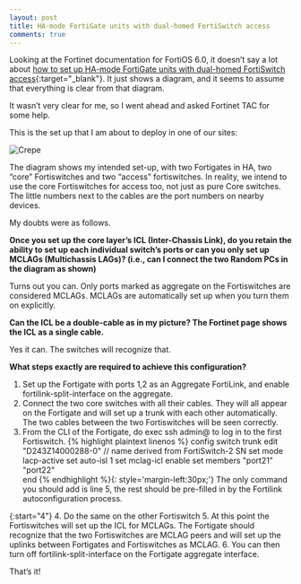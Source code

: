 ```yaml
---
layout: post
title: HA-mode FortiGate units with dual-homed FortiSwitch access
comments: true
---
```


Looking at the Fortinet documentation for FortiOS 6.0, it doesn’t say a lot about [how to set up HA-mode FortiGate units with dual-homed FortiSwitch access](https://help.fortinet.com/fos60hlp/60/Content/FortiOS/fortigate-managing-fortiswitch/Stacking.htm#HA-mode5){:target="_blank"}. It just shows a diagram, and it seems to assume that everything is clear from that diagram.

It wasn’t very clear for me, so I went ahead and asked Fortinet TAC for some help.

This is the set up that I am about to deploy in one of our sites:

![Crepe](https://s3-media3.fl.yelpcdn.com/bphoto/cQ1Yoa75m2yUFFbY2xwuqw/348s.jpg)

The diagram shows my intended set-up, with two Fortigates in HA, two “core” Fortiswitches and two “access” fortiswitches. In reality, we intend to use the core Fortiswitches for access too, not just as pure Core switches. The little numbers next to the cables are the port numbers on nearby devices.

My doubts were as follows.

**Once you set up the core layer’s ICL (Inter-Chassis Link), do you retain the ability to set up each individual switch’s ports or can you only set up MCLAGs (Multichassis LAGs)? (i.e., can I connect the two Random PCs in the diagram as shown)**

Turns out you can. Only ports marked as aggregate on the Fortiswitches are considered MCLAGs.
MCLAGs are automatically set up when you turn them on explicitly.

**Can the ICL be a double-cable as in my picture? The Fortinet page shows the ICL as a single cable.**

Yes it can. The switches will recognize that.

**What steps exactly are required to achieve this configuration?**

1. Set up the Fortigate with ports 1,2 as an Aggregate FortiLink, and enable fortilink-split-interface on the aggregate.
2. Connect the two core switches with all their cables. They will all appear on the Fortigate and will set up a trunk with each other automatically. The two cables between the two Fortiswitches will be seen correctly.
3. From the CLI of the Fortigate, do exec ssh admin@<FSW-IP> to log in to the first Fortiswitch.
    {% highlight plaintext linenos %}
config switch trunk
    edit "D243Z14000288-0" // name derived from FortiSwitch-2 SN
        set mode lacp-active
        set auto-isl 1
        set mclag-icl enable
        set members "port21" "port22"             
    end
{% endhighlight %}{: style='margin-left:30px;'}
    The only command you should add is line 5, the rest should be pre-filled in by the Fortilink autoconfiguration process.

{:start="4"}
4. Do the same on the other Fortiswitch
5. At this point the Fortiswitches will set up the ICL for MCLAGs. The Fortigate should recognize that the two Fortiswitches are MCLAG peers and will set up the uplinks between Fortigates and Fortiswitches as MCLAG.
6. You can then turn off fortilink-split-interface on the Fortigate aggregate interface.

That’s it!
